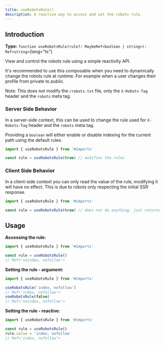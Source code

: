 ```yaml
---
title: useRobotsRule()
description: A reactive way to access and set the robots rule.
---
```


## Introduction

**Type:** `function useRobotsRule(rule?: MaybeRef<boolean | string>): Ref<string>`{lang="ts"}

View and control the robots rule using a simple reactivity API.

It's recommended to use this composable when you need to dynamically change the robots rule at runtime. For example when a user changes their profile from private to public.

Note: This does not modify the `/robots.txt` file, only the `X-Robots-Tag` header and the `robots` meta tag.

### Server Side Behavior

In a server-side context, this can be used to change the rule used for `X-Robots-Tag` header and the `robots` meta tag.

Providing a `boolean` will either enable or disable indexing for the current path using the default rules.

```ts
import { useRobotsRule } from '#imports'

const rule = useRobotsRule(true) // modifies the rules
```

### Client Side Behavior

In a client-side context you can only read the value of the rule, modifying it will have no effect. This is due to robots only respecting the initial SSR response.

```ts
import { useRobotsRule } from '#imports'

const rule = useRobotsRule(true) // does not do anything, just returns the value
```

## Usage

**Accessing the rule:**

```ts
import { useRobotsRule } from '#imports'

const rule = useRobotsRule()
// Ref<'noindex, nofollow'>
```

**Setting the rule - argument:**

```ts
import { useRobotsRule } from '#imports'

useRobotsRule('index, nofollow')
// Ref<'index, nofollow'>
useRobotsRule(false)
// Ref<'noindex, nofollow'>
```

**Setting the rule - reactive:**

```ts
import { useRobotsRule } from '#imports'

const rule = useRobotsRule()
rule.value = 'index, nofollow'
// Ref<'index, nofollow'>
```
